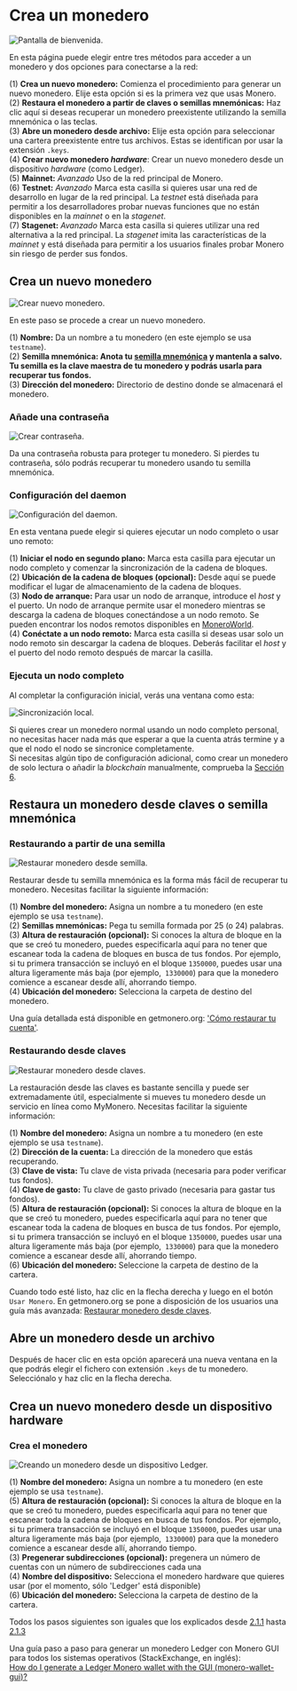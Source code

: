 # Crea un monedero
![Pantalla de bienvenida.](media/wizard_2-options.png)

En esta página puede elegir entre tres métodos para acceder a un monedero y dos opciones para conectarse a la red:

(1) **Crea un nuevo monedero:** Comienza el procedimiento para generar un nuevo monedero. Elije esta opción si es la primera vez que usas Monero.  
(2) **Restaura el monedero a partir de claves o semillas mnemónicas:** Haz clic aquí si deseas recuperar un monedero preexistente utilizando la semilla mnemónica o las teclas.  
(3) **Abre un monedero desde archivo:** Elije esta opción para seleccionar una cartera preexistente entre tus archivos. Estas se identifican por usar la extensión `.keys`.  
(4) **Crear nuevo monedero _hardware_**: Crear un nuevo monedero desde un dispositivo _hardware_ (como Ledger).  
(5) **Mainnet:**  *Avanzado* Uso de la red principal de Monero.  
(6) **Testnet:**  *Avanzado* Marca esta casilla si quieres usar una red de desarrollo en lugar de la red principal. La _testnet_ está diseñada para permitir a los desarrolladores probar nuevas funciones que no están disponibles en la _mainnet_ o en la _stagenet_.  
(7) **Stagenet:** *Avanzado* Marca esta casilla si quieres utilizar una red alternativa a la red principal. La _stagenet_ imita las características de la _mainnet_ y está diseñada para permitir a los usuarios finales probar Monero sin riesgo de perder sus fondos.

## Crea un nuevo monedero
![Crear nuevo monedero.](media/wizard_3-create.png)

En este paso se procede a crear un nuevo monedero.

(1) **Nombre:** Da un nombre a tu monedero (en este ejemplo se usa `testname`).  
(2) **Semilla mnemónica: Anota tu [semilla mnemónica](https://getmonero.org/resources/moneropedia/mnemonicseed.html) y mantenla a salvo. Tu semilla es la clave maestra de tu monedero y podrás usarla para recuperar tus fondos.**  
(3) **Dirección del monedero:** Directorio de destino donde se almacenará el monedero.  

### Añade una contraseña
![Crear contraseña.](media/wizard_4-pass.png)

Da una contraseña robusta para proteger tu monedero. Si pierdes tu contraseña, sólo podrás recuperar tu monedero usando tu semilla mnemónica.

### Configuración del daemon
![Configuración del daemon.](media/wizard_5-daemon-settings.png)

En esta ventana puede elegir si quieres ejecutar un nodo completo o usar uno remoto:

(1) **Iniciar el nodo en segundo plano:** Marca esta casilla para ejecutar un nodo completo y comenzar la sincronización de la cadena de bloques.  
(2) **Ubicación de la cadena de bloques (opcional):** Desde aquí se puede modificar el lugar de almacenamiento de la cadena de bloques.  
(3) **Nodo de arranque:** Para usar un nodo de arranque, introduce el _host_ y el puerto. Un nodo de arranque permite usar el monedero mientras se descarga la cadena de bloques conectándose a un nodo remoto. Se pueden encontrar los nodos remotos disponibles en [MoneroWorld](https://moneroworld.com/).  
(4) **Conéctate a un nodo remoto:** Marca esta casilla si deseas usar solo un nodo remoto sin descargar la cadena de bloques. Deberás facilitar el _host_ y el puerto del nodo remoto después de marcar la casilla.

### Ejecuta un nodo completo
Al completar la configuración inicial, verás una ventana como esta:

![Sincronización local.](media/daemon-launch.png)

Si quieres crear un monedero normal usando un nodo completo personal, no necesitas hacer nada más que esperar a que la cuenta atrás termine y a que el nodo el nodo se sincronice completamente.  
Si necesitas algún tipo de configuración adicional, como crear un monedero de solo lectura o añadir la _blockchain_ manualmente, comprueba la [Sección 6](#6-ajustes).

## Restaura un monedero desde claves o semilla mnemónica


### Restaurando a partir de una semilla
![Restaurar monedero desde semilla.](media/wizard_6-restore-seed.png)

Restaurar desde tu semilla mnemónica es la forma más fácil de recuperar tu monedero. Necesitas facilitar la siguiente información:

(1) **Nombre del monedero:** Asigna un nombre a tu monedero (en este ejemplo se usa `testname`).  
(2) **Semillas mnemónicas:** Pega tu semilla formada por 25 (o 24) palabras.  
(3) **Altura de restauración (opcional):** Si conoces la altura de bloque en la que se creó tu monedero, puedes especificarla aquí para no tener que escanear toda la cadena de bloques en busca de tus fondos. Por ejemplo, si tu primera transacción se incluyó en el bloque `1350000`, puedes usar una altura ligeramente más baja (por ejemplo,` 1330000`) para que la monedero comience a escanear desde allí, ahorrando tiempo.  
(4) **Ubicación del monedero:** Selecciona la carpeta de destino del monedero.

Una guía detallada está disponible en getmonero.org: ['Cómo restaurar tu cuenta'](https://www.getmonero.org/es/resources/user-guides/restore_account.html).

### Restaurando desde claves
![Restaurar monedero desde claves.](media/wizard_7-restore-keys.png)

La restauración desde las claves es bastante sencilla y puede ser extremadamente útil, especialmente si mueves tu monedero desde un servicio en línea como MyMonero. Necesitas facilitar la siguiente información:

(1) **Nombre del monedero:** Asigna un nombre a tu monedero (en este ejemplo se usa `testname`).  
(2) **Dirección de la cuenta:** La dirección de la monedero que estás recuperando.  
(3) **Clave de vista:** Tu clave de vista privada (necesaria para poder verificar tus fondos).  
(4) **Clave de gasto:** Tu clave de gasto privado (necesaria para gastar tus fondos).  
(5) **Altura de restauración (opcional):** Si conoces la altura de bloque en la que se creó tu monedero, puedes especificarla aquí para no tener que escanear toda la cadena de bloques en busca de tus fondos. Por ejemplo, si tu primera transacción se incluyó en el bloque `1350000`, puedes usar una altura ligeramente más baja (por ejemplo,` 1330000`) para que la monedero comience a escanear desde allí, ahorrando tiempo.  
(6) **Ubicación del monedero:** Seleccione la carpeta de destino de la cartera.  

Cuando todo esté listo, haz clic en la flecha derecha y luego en el botón `Usar Monero`.
En getmonero.org se pone a disposición de los usuarios una guía más avanzada: [Restaurar monedero desde claves](https://www.getmonero.org/es/resources/user-guides/restore_from_keys.html).

## Abre un monedero desde un archivo
Después de hacer clic en esta opción aparecerá una nueva ventana en la que podrás elegir el fichero con extensión `.keys` de tu monedero. Selecciónalo y haz clic en la flecha derecha.

## Crea un nuevo monedero desde un dispositivo hardware

### Crea el monedero
![Creando un monedero desde un dispositivo Ledger.](media/create_hardware_wallet.png)

(1) **Nombre del monedero:** Asigna un nombre a tu monedero (en este ejemplo se usa `testname`).  
(5) **Altura de restauración (opcional):** Si conoces la altura de bloque en la que se creó tu monedero, puedes especificarla aquí para no tener que escanear toda la cadena de bloques en busca de tus fondos. Por ejemplo, si tu primera transacción se incluyó en el bloque `1350000`, puedes usar una altura ligeramente más baja (por ejemplo,` 1330000`) para que la monedero comience a escanear desde allí, ahorrando tiempo.  
(3) **Pregenerar subdirecciones (opcional):** pregenera un número de cuentas con un número de subdirecciones cada una  
(4) **Nombre del dispositivo:** Selecciona el monedero hardware que quieres usar (por el momento, sólo 'Ledger' está disponible)  
(6) **Ubicación del monedero:** Selecciona la carpeta de destino de la cartera. 
&nbsp;

Todos los pasos siguientes son iguales que los explicados desde [2.1.1](#211-añade-una-contraseña) hasta [2.1.3](#213-ejecuta-un-nodo-completo)
&nbsp;

Una guía paso a paso para generar un monedero Ledger con Monero GUI para todos los sistemas operativos (StackExchange, en inglés):  
[How do I generate a Ledger Monero wallet with the GUI (monero-wallet-gui)?](https://monero.stackexchange.com/questions/9901/how-do-i-generate-a-ledger-monero-wallet-with-the-gui-monero-wallet-gui)
